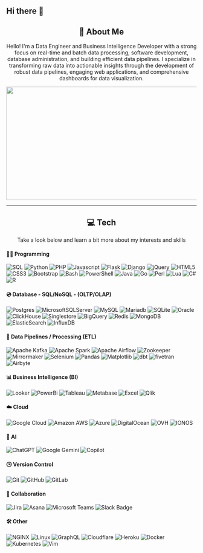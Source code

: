 ## Hi there 👋

<div align="center">
    <h2>🚀 About Me</h2>
    <p>Hello! I'm a Data Engineer and Business Intelligence Developer with a strong focus on real-time and batch data processing, software development, database administration, and building efficient data pipelines. I specialize in transforming raw data into actionable insights through the development of robust data pipelines, engaging web applications, and comprehensive dashboards for data visualization.
</p>
</div>

<div align="center">
  <img src="https://media.licdn.com/dms/image/D4D12AQGmttP72DO3Bg/article-cover_image-shrink_600_2000/0/1680626466929?e=2147483647&v=beta&t=wvRQeeJutsJA8E0zkFPz0xpu8DFJU5BrsrRdFCzYyNU" width="600" height="300"/>
</div>


---


<div align="center">
    <h2>💻 Tech</h2>
    <p>Take a look below and learn a bit more about my interests and skills
</p>
</div>



#### **👨‍💻 Programming**
![SQL](https://img.shields.io/badge/-SQL-black?style=flat-square&logo=t-sql)
![Python](https://img.shields.io/badge/Python-black?logo=python)
![PHP](https://img.shields.io/badge/PHP-black?logo=php)
![Javascript](https://img.shields.io/badge/JavaScript-black?logo=javascript)
![Flask](https://img.shields.io/badge/Flask-black?logo=flask)
![Django](https://img.shields.io/badge/Django-black?logo=django)
![jQuery](https://img.shields.io/badge/jQuery-black?logo=jQuery)
![HTML5](https://img.shields.io/badge/HTML5-black?logo=HTML5)
![CSS3](https://img.shields.io/badge/CSS3-black?logo=CSS3)
![Bootstrap](https://img.shields.io/badge/Bootstrap-black?logo=Bootstrap)
![Bash](https://img.shields.io/badge/Bash-black?logo=gnubash)
![PowerShell](https://img.shields.io/badge/PowerShell-black?logo=powershell)
![Java](https://img.shields.io/badge/Java-black?logo=openjdk)
![Go](https://img.shields.io/badge/Go-black?logo=go)
![Perl](https://img.shields.io/badge/Perl-black?logo=perl)
![Lua](https://img.shields.io/badge/Lua-black?logo=lua)
![C#](https://img.shields.io/badge/C%23-black?logo=csharp)
![R](https://img.shields.io/badge/R-black?logo=r)


#### **💿 Database - SQL/NoSQL - (OLTP/OLAP)**
![Postgres](https://img.shields.io/badge/PostgreSQL-black?logo=postgresql)
![MicrosoftSQLServer](https://img.shields.io/badge/SQL%20Server-black?logo=microsoft%20sql%20server)
![MySQL](https://img.shields.io/badge/MySQL-black?logo=mysql&logoColor=fff)
![Mariadb](https://img.shields.io/badge/-Mariadb-black?style=flat-square&logo=mariadb)
![SQLite](https://img.shields.io/badge/-SQLite-black?style=flat-square&logo=sqlite)
![Oracle](https://img.shields.io/badge/Oracle-black?logo=oracle&logoColor=fff)
![ClickHouse](https://img.shields.io/badge/-ClickHouse-black?style=flat-square&logo=clickhouse)
![Singlestore](https://img.shields.io/badge/-Singlestore-black?style=flat-square&logo=singlestore)
![BigQuery](https://img.shields.io/badge/-BigQuery-black?style=flat-square&logo=googlebigquery)
![Redis](https://img.shields.io/badge/-Redis-black?style=flat-square&logo=redis)
![MongoDB](https://img.shields.io/badge/-MongoDB-black?style=flat-square&logo=mongodb)
![ElasticSearch](https://img.shields.io/badge/-ElasticSearch-black?style=flat-square&logo=elasticsearch)
![InfluxDB](https://img.shields.io/badge/-InfluxDB-black?style=flat-square&logo=influxdb)


#### **🏃 Data Pipelines / Processing (ETL)**
![Apache Kafka](https://img.shields.io/badge/-Kafka-black?style=flat-square&logo=apachekafka)
![Apache Spark](https://img.shields.io/badge/-Spark-black?style=flat-square&logo=apachespark)
![Apache Airflow](https://img.shields.io/badge/-Airflow-black?style=flat-square&logo=apacheairflow)
![Zookeeper](https://img.shields.io/badge/-Zookeeper-black?style=flat-square&logo=zookeeper)
![Mirrormaker](https://img.shields.io/badge/-Mirrormaker-black?style=flat-square&logo=mirrormaker)
![Selenium](https://img.shields.io/badge/-Selenium-black?style=flat-square&logo=selenium)
![Pandas](https://img.shields.io/badge/Pandas-black?style=flat-square&logo=pandas)
![Matplotlib](https://img.shields.io/badge/-Matplotlib-black?style=flat-square&logo=matplotlib)
![dbt](https://img.shields.io/badge/-dbt-black?style=flat-square&logo=dbt)
![fivetran](https://img.shields.io/badge/-Fivetran-black?style=flat-square&logo=Fivetran)
![Airbyte](https://img.shields.io/badge/-Airbyte-black?style=flat-square&logo=Airbyte)

#### **📊 Business Intelligence (BI)**
![Looker](https://img.shields.io/badge/-Looker-black?style=flat-square&logo=looker)
![PowerBi](https://img.shields.io/badge/-PowerBi-black?style=flat-square&logo=powerbi)
![Tableau](https://img.shields.io/badge/-Tableau-black?style=flat-square&logo=tableau)
![Metabase](https://img.shields.io/badge/-Metabase-black?style=flat-square&logo=metabase)
![Excel](https://img.shields.io/badge/-Excel-black?style=flat-square&logo=microsoftexcel)
![Qlik](https://img.shields.io/badge/-Qlik-black?style=flat-square&logo=qlik)

#### **☁️ Cloud**
![Google Cloud](https://img.shields.io/badge/-Google%20Cloud-black?style=flat-square&logo=google-cloud)
![Amazon AWS](https://img.shields.io/badge/-Amazon%20AWS-black?style=flat-square&logo=amazon-aws)
![Azure](https://img.shields.io/badge/-Azure-black?style=flat-square&logo=microsoftazure)
![DigitalOcean](https://img.shields.io/badge/-Digital%20Ocean-black?style=flat-square&logo=digitalocean)
![OVH](https://img.shields.io/badge/-OVH-black?style=flat-square&logo=ovh&logoColor=blue)
![IONOS](https://img.shields.io/badge/-IONOS-black?style=flat-square&logo=ionos&logoColor=blue)


#### **🤖 AI**
![ChatGPT](https://img.shields.io/badge/-ChatGPT-black?style=flat-square&logo=openai)
![Google Gemini](https://img.shields.io/badge/-Gemini-black?style=flat-square&logo=googlegemini)
![Copilot](https://img.shields.io/badge/-Copilot-black?style=flat-square&logo=microsoft)


#### **🕒 Version Control**
![Git](https://img.shields.io/badge/-Git-black?style=flat-square&logo=git)
![GitHub](https://img.shields.io/badge/-GitHub-black?style=flat-square&logo=github)
![GitLab](https://img.shields.io/badge/-GitLab-black?style=flat-square&logo=gitlab)

#### **🤝 Collaboration**
![Jira](https://img.shields.io/badge/Jira-black?logo=jira)
![Asana](https://img.shields.io/badge/Asana-black?logo=asana)
![Microsoft Teams](https://img.shields.io/badge/Microsoft%20Teams-black?logo=microsoftteams)
![Slack Badge](https://img.shields.io/badge/Slack-black?logo=slack)

#### **🛠️ Other**
![NGINX](https://img.shields.io/badge/-NGINX-black?style=flat-square&logo=nginx)
![Linux](https://img.shields.io/badge/-Linux-black?style=flat-square&logo=Linux)
![GraphQL](https://img.shields.io/badge/-GraphQL-black?style=flat-square&logo=graphql)
![Cloudflare](https://img.shields.io/badge/Cloudflare-black?logo=Cloudflare&logoColor=white)
![Heroku](https://img.shields.io/badge/-Heroku-black?style=flat-square&logo=heroku)
![Docker](https://img.shields.io/badge/-Docker-black?style=flat-square&logo=docker)
![Kubernetes](https://img.shields.io/badge/-Kubernetes-black?style=flat-square&logo=kubernetes)
![Vim](https://img.shields.io/badge/-vim-black?style=flat-square&logo=vim)


